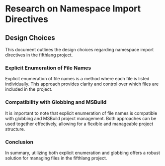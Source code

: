 # Research on Namespace Import Directives

## Design Choices

This document outlines the design choices regarding namespace import directives in the fifthlang project.

### Explicit Enumeration of File Names

Explicit enumeration of file names is a method where each file is listed individually. This approach provides clarity and control over which files are included in the project.

### Compatibility with Globbing and MSBuild

It is important to note that explicit enumeration of file names is compatible with globbing and MSBuild project management. Both approaches can be used together effectively, allowing for a flexible and manageable project structure.

### Conclusion

In summary, utilizing both explicit enumeration and globbing offers a robust solution for managing files in the fifthlang project.